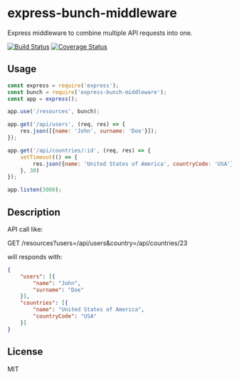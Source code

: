 # express-bunch-middleware

Express middleware to combine multiple API requests into one.

[![Build Status](https://travis-ci.org/OleksiiKukuruza/express-bunch-middleware.svg?branch=master)](https://travis-ci.org/OleksiiKukuruza/express-bunch-middleware)
[![Coverage Status](https://coveralls.io/repos/github/OleksiiKukuruza/express-bunch-middleware/badge.svg?branch=master)](https://coveralls.io/github/OleksiiKukuruza/express-bunch-middleware?branch=master)

## Usage

```javascript
const express = require('express');
const bunch = require('express-bunch-middleware');
const app = express();

app.use('/resources', bunch);

app.get('/api/users', (req, res) => {
    res.json([{name: 'John', surname: 'Doe'}]);
});

app.get('/api/countries/:id', (req, res) => {
    setTimeout(() => {
        res.json({name: 'United States of America', countryCode: 'USA'});
    }, 30)
});

app.listen(3000);
```

## Description

API call like:

GET /resources?users=/api/users&country=/api/countries/23

will responds with:

```json
{
    "users": [{
        "name": "John",
        "surname": "Doe"
    }],
    "countries": [{
        "name": "United States of America",
        "countryCode": "USA"
    }]
}
```

## License

MIT